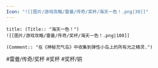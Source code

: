 ```yaml
---
Icon: "![[图片/游戏攻略/雷曼/传奇/奖杯/海天一色！.png|30]]"
---
```

```ad-common-bronze-trophy
title: (Title:: "海天一色！")
![[图片/游戏攻略/雷曼/传奇/奖杯/海天一色！.png|100]]

(Comment:: "在《神秘充气岛》中收集到弹性小岛上的所有光之精灵.")
```

#雷曼/传奇/奖杯 #奖杯 #奖杯/铜
